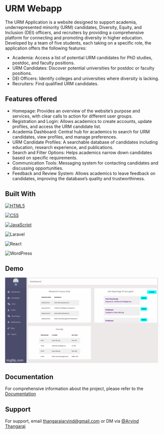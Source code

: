 # URM Webapp

The URM Application is a website designed to support academia, underrepresented minority (URM) candidates, Diversity, Equity, and Inclusion (DEI) officers, and recruiters by providing a comprehensive platform for connecting and promoting diversity in higher education. Developed by a team of five students, each taking on a specific role, the application offers the following features:

- Academia: Access a list of potential URM candidates for PhD studies, postdoc, and faculty positions.
- URM Candidates: Discover potential universities for postdoc or faculty positions.
- DEI Officers: Identify colleges and universities where diversity is lacking.
- Recruiters: Find qualified URM candidates.



## Features offered

- Homepage: Provides an overview of the website’s purpose and services, with clear calls to action for different user groups.
- Registration and Login: Allows academics to create accounts, update profiles, and access the URM candidate list.
- Academia Dashboard: Central hub for academics to search for URM candidates, view profiles, and manage preferences.
- URM Candidate Profiles: A searchable database of candidates including education, research experience, and publications.
- Search and Filter Options: Helps academics narrow down candidates based on specific requirements.
- Communication Tools: Messaging system for contacting candidates and discussing opportunities.
- Feedback and Review System: Allows academics to leave feedback on candidates, improving the database’s quality and trustworthiness.

## Built With

[![HTML5](https://img.shields.io/badge/HTML5-E34F26?style=for-the-badge&logo=html5&logoColor=white)](html5.org)

[![CSS](https://img.shields.io/badge/CSS3-1572B6?style=for-the-badge&logo=css3&logoColor=white)](https://www.w3.org/Style/CSS/Overview.en.html)

[![JavaScript](https://img.shields.io/badge/JavaScript-F7DF1E?style=for-the-badge&logo=javascript&logoColor=black)](https://www.javascript.com/)

![Laravel](https://img.shields.io/badge/laravel-%23FF2D20.svg?style=for-the-badge&logo=laravel&logoColor=white)

![React](https://img.shields.io/badge/react-%2320232a.svg?style=for-the-badge&logo=react&logoColor=%2361DAFB)

![WordPress](https://img.shields.io/badge/WordPress-%23117AC9.svg?style=for-the-badge&logo=WordPress&logoColor=white)
## Demo

![](https://github.com/thangarajarvind/URM-webapp/blob/main/URM.gif)


## Documentation

For comprehensive information about the project, please refer to the [Documentation](https://github.com/thangarajarvind/URM-webapp/blob/main/URM%20Documentation.pdf)
## Support

For support, email thangarajarvind@gmail.com or DM via [@Arvind Thangaraj](https://www.linkedin.com/in/arvind-thangaraj/)

